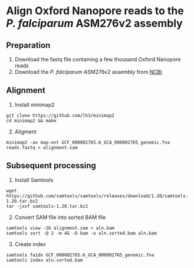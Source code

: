 # Align Oxford Nanopore reads to the *P. falciparum* ASM276v2 assembly 

## Preparation
1. Download the fastq file containing a few thousand Oxford Nanopore reads
2. Download the *P. falciparum* ASM276v2 assembly from [NCBI](https://www.ncbi.nlm.nih.gov/assembly/?term=txid36329[Organism:noexp)

## Alignment
1. Install minimap2
```linux
git clone https://github.com/lh3/minimap2
cd minimap2 && make
```
2. Aligment
```linux
minimap2 -ax map-ont GCF_000002765.6_GCA_000002765_genomic.fna reads.fastq > alignment.sam
```

## Subsequent processing
1. Install Samtools
```linux
wget https://github.com/samtools/samtools/releases/download/1.20/samtools-1.20.tar.bz2
tar -jxvf samtools-1.20.tar.bz2
```
2. Convert SAM file into sorted BAM file
```linux
samtools view -Sb alignment.sam > aln.bam
samtools sort -@ 2 -m 4G -O bam -o aln.sorted.bam aln.bam
```
3. Create index
```linux
samtools faidx GCF_000002765.6_GCA_000002765_genomic.fna
samtools index aln.sorted.bam
```





